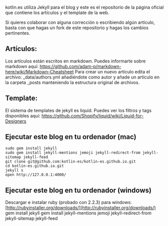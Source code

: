kotlin.es utiliza Jekyll para el blog y este es el repositorio de la página oficial que contiene los artículos y el template de la web.

Si quieres colaborar con alguna corrección o escribiendo algún artículo, basta con que hagas un fork de este repositorio y hagas los cambios pertinentes.

## Artículos:
Los artículos están escritos en markdown. Puedes informarte sobre markdown aquí: https://github.com/adam-p/markdown-here/wiki/Markdown-Cheatsheet
Para crear un nuevo artículo edita el archivo: _data/authors.yml añadiéndote como autor y añade un artículo en la carpeta _posts manteniendo la estructura original de archivos.

## Template:
El sistema de templates de jekyll es liquid. Puedes ver los filtros y tags disponibles aquí: https://github.com/Shopify/liquid/wiki/Liquid-for-Designers

## Ejecutar este blog en tu ordenador (mac)
```
sudo gem install jekyll 
sudo gem install jekyll-mentions jemoji jekyll-redirect-from jekyll-sitemap jekyll-feed 
git clone git@github.com:kotlin-es/kotlin-es.github.io.git
cd kotlin-es.github.io.git
jekyll s
open http://127.0.0.1:4000/
```

## Ejecutar este blog en tu ordenador (windows)

Descargar e instalar ruby (probado con 2.2.3) para windows: [http://rubyinstaller.org/downloads/](http://rubyinstaller.org/downloads/)
gem install jekyll
gem install jekyll-mentions jemoji jekyll-redirect-from jekyll-sitemap jekyll-feed 